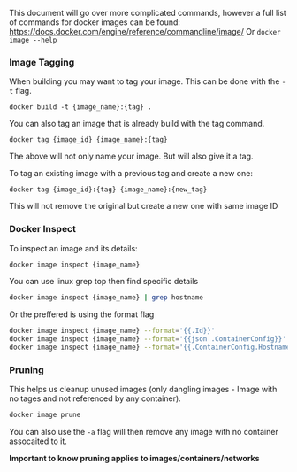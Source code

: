 This document will go over more complicated commands, however a full list of commands for docker images can be found: https://docs.docker.com/engine/reference/commandline/image/
Or `docker image --help`

### Image Tagging

When building you may want to tag your image. This can be done with the `-t` flag.

`docker build -t {image_name}:{tag} .`

You can also tag an image that is already build with the tag command.

`docker tag {image_id} {image_name}:{tag}`

The above will not only name your image. But will also give it a tag.

To tag an existing image with a previous tag and create a new one:

`docker tag {image_id}:{tag} {image_name}:{new_tag}`

This will not remove the original but create a new one with same image ID

### Docker Inspect

To inspect an image and its details:

```sh
docker image inspect {image_name}
```

You can use linux grep top then find specific details

```sh
docker image inspect {image_name} | grep hostname
```

Or the preffered is using the format flag

```sh
docker image inspect {image_name} --format='{{.Id}}'
docker image inspect {image_name} --format='{{json .ContainerConfig}}'
docker image inspect {image_name} --format='{{.ContainerConfig.Hostname}}'
```

### Pruning

This helps us cleanup unused images (only dangling images - Image with no tages and not referenced by any container).

```sh
docker image prune
```

You can also use the `-a` flag will then remove any image with no container assocaited to it.

**Important to know pruning applies to images/containers/networks**